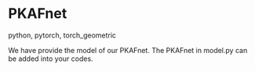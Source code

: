 # PKAFnet
python, pytorch, torch_geometric

We have provide the model of our PKAFnet. The PKAFnet in model.py can be added into your codes.
